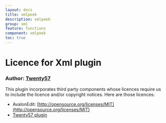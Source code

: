 ```yaml
---
layout: docs
title: xmlpeek
description: xmlpeek
group: xml
feature: functions
component: xmlpeek
toc: true
---
```

# Licence for Xml plugin

### Author: [Twenty57](http://www.twenty57.com)

This plugin incorporates third party components whose licences require us to include the licence and/or copyright notices. Here are those licences:

- AvalonEdit: [http://opensource.org/licenses/MIT](http://opensource.org/licenses/MIT)
- [Twenty57 plugin](https://linx.software/plugins/builtin/licence/)

